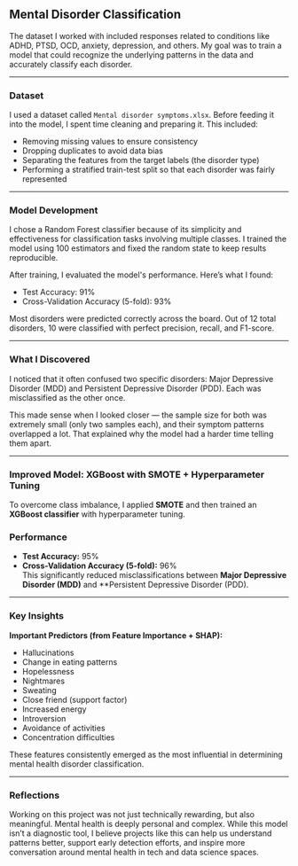 ## Mental Disorder Classification

The dataset I worked with included responses related to conditions like ADHD, PTSD, OCD, anxiety, depression, and others. My goal was to train a model that could recognize the underlying patterns in the data and accurately classify each disorder.

---

### Dataset

I used a dataset called `Mental disorder symptoms.xlsx`. Before feeding it into the model, I spent time cleaning and preparing it. This included:
- Removing missing values to ensure consistency
- Dropping duplicates to avoid data bias
- Separating the features from the target labels (the disorder type)
- Performing a stratified train-test split so that each disorder was fairly represented

---

### Model Development

I chose a Random Forest classifier because of its simplicity and effectiveness for classification tasks involving multiple classes. I trained the model using 100 estimators and fixed the random state to keep results reproducible.

After training, I evaluated the model's performance. Here’s what I found:
- Test Accuracy: 91%
- Cross-Validation Accuracy (5-fold): 93%

Most disorders were predicted correctly across the board. Out of 12 total disorders, 10 were classified with perfect precision, recall, and F1-score.

---

### What I Discovered

I noticed that it often confused two specific disorders: Major Depressive Disorder (MDD) and Persistent Depressive Disorder (PDD). Each was misclassified as the other once.

This made sense when I looked closer — the sample size for both was extremely small (only two samples each), and their symptom patterns overlapped a lot. That explained why the model had a harder time telling them apart.

---

### Improved Model: XGBoost with SMOTE + Hyperparameter Tuning

To overcome class imbalance, I applied **SMOTE** and then trained an **XGBoost classifier** with hyperparameter tuning.  

### Performance
- **Test Accuracy:** 95%  
- **Cross-Validation Accuracy (5-fold):** 96%  
This significantly reduced misclassifications between **Major Depressive Disorder (MDD)** and **Persistent Depressive Disorder (PDD).
  
---


### Key Insights

**Important Predictors (from Feature Importance + SHAP):**
- Hallucinations  
- Change in eating patterns  
- Hopelessness  
- Nightmares  
- Sweating  
- Close friend (support factor)  
- Increased energy  
- Introversion  
- Avoidance of activities  
- Concentration difficulties  

These features consistently emerged as the most influential in determining mental health disorder classification.  

---


### Reflections

Working on this project was not just technically rewarding, but also meaningful. Mental health is deeply personal and complex. While this model isn’t a diagnostic tool, I believe projects like this can help us understand patterns better, support early detection efforts, and inspire more conversation around mental health in tech and data science spaces.



